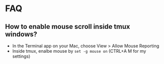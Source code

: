 # FAQ

## How to enable mouse scroll inside tmux windows?
- In the Terminal app on your Mac, choose View > Allow Mouse Reporting
- Inside tmux, enalbe mouse by `set -g mouse on` (CTRL+A M for my settings)

